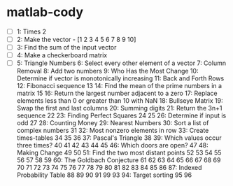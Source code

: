 # matlab-cody
- [ ] 1: Times 2
- [ ] 2: Make the vector - [1 2 3 4 5 6 7 8 9 10]
- [ ] 3: Find the sum of the input vector
- [ ] 4: Make a checkerboard matrix
- [ ] 5: Triangle Numbers
6: Select every other element of a vector
7: Column Removal
8: Add two numbers
9: Who Has the Most Change
10: Determine if vector is monotonically increasing
11: Back and Forth Rows
12: Fibonacci sequence
13
14: Find the mean of the prime numbers in a matrix
15
16: Return the largest number adjacent to a zero
17: Replace elements less than 0 or greater than 10 with NaN
18: Bullseye Matrix
19: Swap the first and last columns
20: Summing digits
21: Return the 3n+1 sequence
22
23: Finding Perfect Squares
24
25
26: Determine if input is odd
27
28: Counting Money
29: Nearest Numbers
30: Sort a list of complex numbers
31
32: Most nonzero elements in row
33: Create times-tables
34
35
 36
 37: Pascal's Triangle
 38
 39: Which values occur three times?
 40
 41
 42
 43
 44
 45
 46: Which doors are open?
 47
 48: Making Change
 49
 50
 51: Find the two most distant points
 52
 53
 54
 55
 56
 57
 58
 59
 60: The Goldbach Conjecture
 61
 62
 63
 64
 65
 66
 67
 68
 69
 70
 71
 72
 73
 74
 75
 76
 77
 78
 79
 80
 81
 82
 83
 84
 85
 86
 87: Indexed Probability Table
 88
 89
 90
 91
 99
 93
 94: Target sorting
 95
 96
